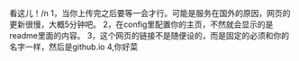 看这儿！/n
1，当你上传完之后要等一会才行。可能是服务在国外的原因，网页的更新很慢，大概5分钟吧。
2，在config里配置你的主页，不然就会显示的是readme里面的内容。
3，这个网页的链接不是随便设的，而是固定的必须和你的名字一样，然后是github.io
4,你好菜
